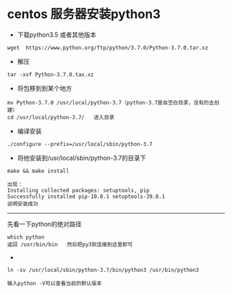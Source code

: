 # centos 服务器安装python3

- 下载python3.5 或者其他版本

```
wget  https://www.python.org/ftp/python/3.7.0/Python-3.7.0.tar.xz
```

- 解压

```
tar -xvf Python-3.7.0.tax.xz
```

- 将包移到到某个地方

```
mv Python-3.7.0 /usr/local/python-3.7（python-3.7是自空白目录，没有的去创建）
cd /usr/local/python-3.7/   进入目录
```

- 编译安装

```
./configure --prefix=/usr/local/sbin/python-3.7
```

- 将他安装到/usr/local/sbin/python-3.7的目录下

```
make && make install

出现：
Installing collected packages: setuptools, pip
Successfully installed pip-10.0.1 setuptools-39.0.1
说明安装成功
```

***

先看一下python的绝对路径

```
which python
返回 /usr/bin/bin   然后把py3软连接到这里即可
```

- 

```
ln -sv /usr/local/sbin/python-3.7/bin/python3 /usr/bin/python3

输入python -V可以查看当前的默认版本
```

